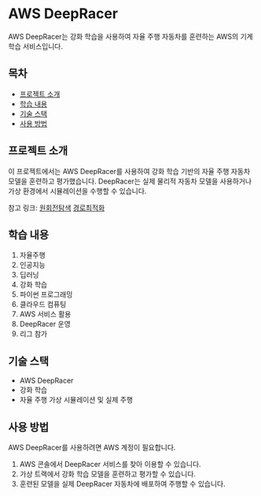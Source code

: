 # AWS DeepRacer

AWS DeepRacer는 강화 학습을 사용하여 자율 주행 자동차를 훈련하는 AWS의 기계 학습 서비스입니다.

## 목차
- [프로젝트 소개](#프로젝트-소개)
- [학습 내용](#학습-내용)
- [기술 스택](#기술-스택)
- [사용 방법](#사용-방법)

## 프로젝트 소개
이 프로젝트에서는 AWS DeepRacer를 사용하여 강화 학습 기반의 자율 주행 자동차 모델을 훈련하고 평가했습니다. DeepRacer는 실제 물리적 자동차 모델을 사용하거나 가상 환경에서 시뮬레이션을 수행할 수 있습니다.

참고 링크:
[원회전탐색](https://falktan.medium.com/aws-deepracer-how-to-train-a-model-in-15-minutes-a07ab77fb793)
[경로최적화](https://github.com/TwoDigits/deepracer/blob/master/reward_function.py)

## 학습 내용
1. 자율주행
2. 인공지능
3. 딥러닝
4. 강화 학습
5. 파이썬 프로그래밍
6. 클라우드 컴퓨팅
7. AWS 서비스 활용
8. DeepRacer 운영
9. 리그 참가

## 기술 스택
- AWS DeepRacer
- 강화 학습
- 자율 주행 가상 시뮬레이션 및 실제 주행

## 사용 방법
AWS DeepRacer를 사용하려면 AWS 계정이 필요합니다.

1. AWS 콘솔에서 DeepRacer 서비스를 찾아 이용할 수 있습니다.
2. 가상 트랙에서 강화 학습 모델을 훈련하고 평가할 수 있습니다.
3. 훈련된 모델을 실제 DeepRacer 자동차에 배포하여 주행할 수 있습니다.


